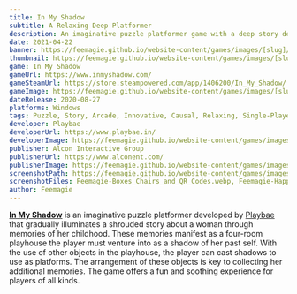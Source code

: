 ```yaml
---
title: In My Shadow
subtitle: A Relaxing Deep Platformer
description: An imaginative puzzle platformer game with a deep story developed by Playbae
date: 2021-04-22
banner: https://feemagie.github.io/website-content/games/images/[slug]/banner.webp
thumbnail: https://feemagie.github.io/website-content/games/images/[slug]/social-card.webp
game: In My Shadow
gameUrl: https://www.inmyshadow.com/
gameSteamUrl: https://store.steampowered.com/app/1406200/In_My_Shadow/
gameImage: https://feemagie.github.io/website-content/games/images/[slug]/game-cover.webp
dateRelease: 2020-08-27
platforms: Windows
tags: Puzzle, Story, Arcade, Innovative, Causal, Relaxing, Single-Player
developer: Playbae
developerUrl: https://www.playbae.in/
developerImage: https://feemagie.github.io/website-content/games/images/[slug]/developer.webp
publisher: Alcon Interactive Group
publisherUrl: https://www.alconent.com/
publisherImage: https://feemagie.github.io/website-content/games/images/publishers/alcon-entertainment.webp
screenshotPath: https://feemagie.github.io/website-content/games/images/[slug]/screenshots
screenshotFiles: Feemagie-Boxes_Chairs_and_QR_Codes.webp, Feemagie-Happy_Pupper_Memories.webp, Feemagie-Little_Superhero_Jump.webp, Feemagie-Solving_the_First_Room.webp, Feemagie-Superhero_Room.webp
author: Feemagie
---
```


**[In My Shadow](https://www.inmyshadow.com/)** is an imaginative puzzle platformer developed by [Playbae](https://www.playbae.in/) that gradually illuminates a shrouded story about a woman through memories of her childhood. These memories manifest as a four-room playhouse the player must venture into as a shadow of her past self. With the use of other objects in the playhouse, the player can cast shadows to use as platforms. The arrangement of these objects is key to collecting her additional memories. The game offers a fun and soothing experience for players of all kinds.
